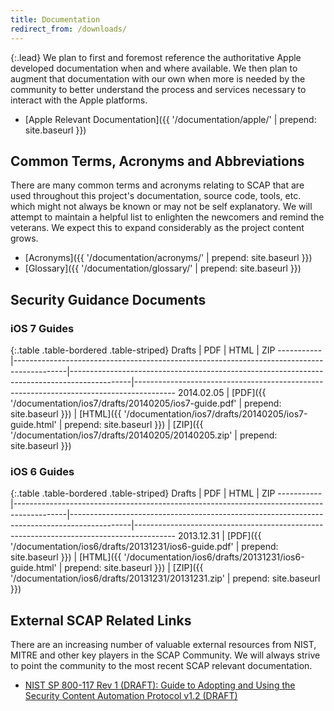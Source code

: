 ```yaml
---
title: Documentation
redirect_from: /downloads/
---
```


{:.lead}
We plan to first and foremost reference the authoritative Apple developed documentation when and where available. We then plan to augment that documentation with our own when more is needed by the community to better understand the process and services necessary to interact with the Apple platforms.

* [Apple Relevant Documentation]({{ '/documentation/apple/' | prepend: site.baseurl }})


## Common Terms, Acronyms and Abbreviations

There are many common terms and acronyms relating to SCAP that are used throughout this project's documentation, source code, tools, etc. which might not always be known or may not be self explanatory. We will attempt to maintain a helpful list to enlighten the newcomers and remind the veterans. We expect this to expand considerably as the project content grows.

* [Acronyms]({{ '/documentation/acronyms/' | prepend: site.baseurl }})
* [Glossary]({{ '/documentation/glossary/' | prepend: site.baseurl }})


## Security Guidance Documents

### iOS 7 Guides

{:.table .table-bordered .table-striped}
Drafts     | PDF                                                                                       | HTML                                                                                        | ZIP
-----------|-------------------------------------------------------------------------------------------|---------------------------------------------------------------------------------------------|----------------------------------------------------------------------------------------
2014.02.05 | [PDF]({{ '/documentation/ios7/drafts/20140205/ios7-guide.pdf' | prepend: site.baseurl }}) | [HTML]({{ '/documentation/ios7/drafts/20140205/ios7-guide.html' | prepend: site.baseurl }}) | [ZIP]({{ '/documentation/ios7/drafts/20140205/20140205.zip' | prepend: site.baseurl }})

### iOS 6 Guides

{:.table .table-bordered .table-striped}
Drafts     | PDF                                                                                       | HTML                                                                                        | ZIP
-----------|-------------------------------------------------------------------------------------------|---------------------------------------------------------------------------------------------|----------------------------------------------------------------------------------------
2013.12.31 | [PDF]({{ '/documentation/ios6/drafts/20131231/ios6-guide.pdf' | prepend: site.baseurl }}) | [HTML]({{ '/documentation/ios6/drafts/20131231/ios6-guide.html' | prepend: site.baseurl }}) | [ZIP]({{ '/documentation/ios6/drafts/20131231/20131231.zip' | prepend: site.baseurl }})


## External SCAP Related Links

There are an increasing number of valuable external resources from NIST, MITRE and other key players in the SCAP Community. We will always strive to point the community to the most recent SCAP relevant documentation.

* [NIST SP 800-117 Rev 1 (DRAFT): Guide to Adopting and Using the Security Content Automation Protocol v1.2 (DRAFT)](http://csrc.nist.gov/publications/drafts/800-117-R1/Draft-SP800-117-r1.pdf)
